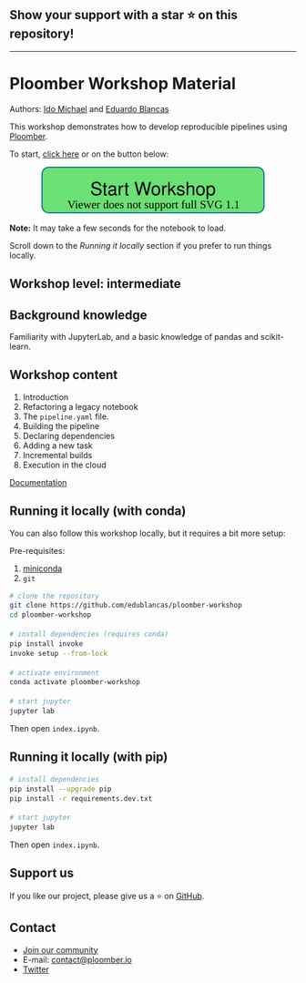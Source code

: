 ## Show your support with a star ⭐️ on this repository!

---

# Ploomber Workshop Material

Authors: [Ido Michael](https://www.linkedin.com/in/ido-michael/) and [Eduardo Blancas](https://twitter.com/edublancas) 

This workshop demonstrates how to develop reproducible pipelines using [Ploomber](https://github.com/ploomber/ploomber).

To start, [click here](https://mybinder.org/v2/gh/idomic/ploomber-workshop/main?urlpath=lab/tree/index.ipynb) or on the button below:

<p align="center">
  <a href="https://mybinder.org/v2/gh/idomic/ploomber-workshop/main?urlpath=lab/tree/index.ipynb"> <img src="_static/workshop.svg" alt="Start Workshop"> </a>
</p>

**Note:** It may take a few seconds for the notebook to load.

Scroll down to the *Running it locally* section if you prefer to run things locally.

## Workshop level: intermediate

## Background knowledge

Familiarity with JupyterLab, and a basic knowledge of pandas and scikit-learn.

## Workshop content

1. Introduction
2. Refactoring a legacy notebook
3. The `pipeline.yaml` file.
4. Building the pipeline
5. Declaring dependencies
6. Adding a new task
7. Incremental builds
8. Execution in the cloud

[Documentation](https://ploomber.readthedocs.io/en/latest/get-started/index.html)

## Running it locally (with conda)

You can also follow this workshop locally, but it requires a bit more setup:

Pre-requisites:

1. [miniconda](https://docs.conda.io/en/latest/miniconda.html)
2. `git`

```sh
# clone the repository
git clone https://github.com/edublancas/ploomber-workshop
cd ploomber-workshop

# install dependencies (requires conda)
pip install invoke
invoke setup --from-lock

# activate environment
conda activate ploomber-workshop

# start jupyter
jupyter lab
```

Then open `index.ipynb`.

## Running it locally (with pip)

```sh
# install dependencies
pip install --upgrade pip
pip install -r requirements.dev.txt

# start jupyter
jupyter lab
```

Then open `index.ipynb`.

## Support us

If you like our project, please give us a ⭐️ on [GitHub](https://github.com/ploomber/ploomber).

## Contact

* [Join our community](http://community.ploomber.io)
* E-mail: [contact@ploomber.io](mailto:contact@ploomber.io)
* [Twitter](https://twitter.com/ploomber)
